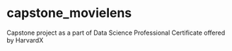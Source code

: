 # capstone_movielens
Capstone project as a part of Data Science Professional Certificate offered by HarvardX
